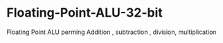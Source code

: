 # Floating-Point-ALU-32-bit
Floating Point ALU perming Addition , subtraction , division, multiplication
